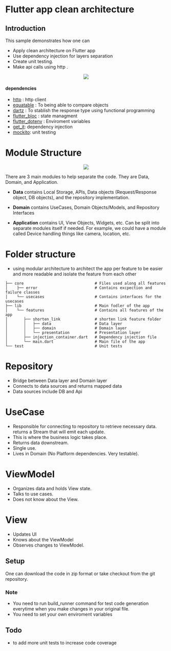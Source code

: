 # Flutter app clean architecture



## Introduction

This sample demonstrates how one can

- Apply clean architecture on Flutter app 
- Use dependency injection for layers separation
- Create unit testing.
- Make api calls using http .

<p align="center">
  <img src="https://i0.wp.com/resocoder.com/wp-content/uploads/2019/08/Clean-Architecture-Flutter-Diagram.png?resize=556%2C707&ssl=1" />
</p>

#### dependencies

- [http](https://pub.dev/packages/http) : http client
- [equatable](https://pub.dev/packages/equatable) : To being able to compare objects 
- [dartz](https://pub.dev/packages/dartz) : To stablish the response type using functional programming
- [flutter_bloc](https://pub.dev/packages/flutter_bloc) : state managment 
- [flutter_dotenv](https://pub.dev/packages/flutter_dotenv) : Enviroment variables 
- [get_it](https://pub.dev/packages/get_it): dependency injection
- [mockito](https://pub.dev/packages/mockito): unit testing

# Module Structure

<p align="center">
  <img src="https://camo.githubusercontent.com/a5485a38e6af7aa1055807a47e1833fc9a35eb7b997940b26936dcffae760623/68747470733a2f2f6d69726f2e6d656469756d2e636f6d2f6d61782f3737322f302a73664344456235373157442d374566502e6a7067" />
</p>

There are 3 main modules to help separate the code. They are Data, Domain, and Application.

- **Data** contains Local Storage, APIs, Data objects (Request/Response object, DB objects), and the repository implementation.

- **Domain** contains UseCases, Domain Objects/Models, and Repository Interfaces

- **Application** contains UI, View Objects, Widgets, etc. Can be split into separate modules itself if needed. For example, we could have a module called Device handling things like camera, location, etc.


# Folder structure
- using modular architecture to architect the app per feature to be easier and more readable and isolate the feature from each other
```
├── core                               # Files used along all features
│    ├── error                         # Contains excpection and failure classes
│    └── usecases                      # Contains interfaces for the usecases
├── lib                                # Main fodler of the app
│    └── features                      # Contains all features of the app
│       ├── shorten_link               # shorten link feature folder
│       │   ├── data                   # Data layer
│       │   ├── domain                 # Domain layer
│       │   └── presentation           # Presentation layer
│       ├── injection_container.dart   # Dependency injection file
│       └── main.dart                  # Main file of the app
└── test                               # Unit tests

```

# Repository
- Bridge between Data layer and Domain layer
- Connects to data sources and returns mapped data
- Data sources include DB and Api

# UseCase
- Responsible for connecting to repository to retrieve necessary data. returns a Stream that will emit each update.
- This is where the business logic takes place.
- Returns data downstream.
- Single use.
- Lives in Domain (No Platform dependencies. Very testable).

# ViewModel
- Organizes data and holds View state.
- Talks to use cases.
- Does not know about the View.

# View
- Updates UI
- Knows about the ViewModel
- Observes changes to ViewModel.

## Setup

One can download the code in zip format or take checkout from the git repository.

### Note
- You need to run build_runner command for test code generation everytime when you make changes in your original file.
- You need to set your own enviroment variables
## Todo
- to add more unit tests to increase code coverage
